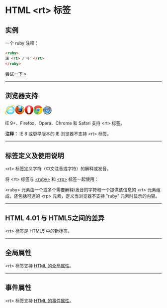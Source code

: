 # HTML &lt;rt&gt; 标签

## 实例

一个 ruby 注释：

```HTML
<ruby>
漢 <rt> ㄏㄢˋ </rt>
</ruby>
```

[尝试一下 »](http://www.runoob.com/try/try.php?filename=tryhtml5_ruby)

--------

## 浏览器支持

![Internet Explorer](images/compatible_ie.gif)![Firefox](images/compatible_firefox.gif)![Opera](images/compatible_opera.gif)![Google Chrome](images/compatible_chrome.gif)![Safari](images/compatible_safari.gif)

IE 9+、Firefox、Opera、Chrome 和 Safari 支持 &lt;rt&gt; 标签。

**注释：** IE 8 或更早版本的 IE 浏览器不支持 &lt;rt&gt; 标签。

--------

## 标签定义及使用说明

&lt;rt&gt; 标签定义字符（中文注音或字符）的解释或发音。

将 &lt;rt&gt; 标签与 [&lt;ruby&gt;](107_tag-ruby.md) 和 [&lt;rp&gt;](105_tag-rp.md) 标签一起使用： 

 &lt;ruby&gt; 元素由一个或多个需要解释/发音的字符和一个提供该信息的 &lt;rt&gt; 元素组成，还包括可选的 &lt;rp&gt; 元素，定义当浏览器不支持 &quot;ruby&quot; 元素时显示的内容。

--------

## HTML 4.01 与 HTML5之间的差异

&lt;rt&gt; 标签是 HTML5 中的新标签。

--------

## 全局属性

&lt;rt&gt; 标签支持 [HTML 的全局属性](003_ref-standardattributes.md)。

--------

## 事件属性

&lt;rt&gt; 标签支持 [HTML 的事件属性](004_ref-eventattributes.md)。
